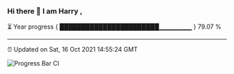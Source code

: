 ### Hi there 👋 I am Harry , 

⏳ Year progress { ███████████████████████▁▁▁▁▁▁▁ } 79.07 %

---

⏰ Updated on Sat, 16 Oct 2021 14:55:24 GMT

![Progress Bar CI](https://github.com/duykhang68/duykhang68/workflows/Progress%20Bar%20CI/badge.svg)
